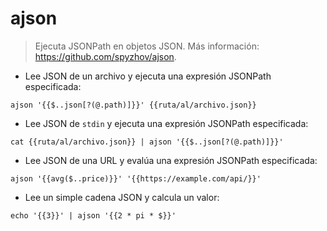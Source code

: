 # ajson

> Ejecuta JSONPath en objetos JSON.
> Más información: <https://github.com/spyzhov/ajson>.

- Lee JSON de un archivo y ejecuta una expresión JSONPath especificada:

`ajson '{{$..json[?(@.path)]}}' {{ruta/al/archivo.json}}`

- Lee JSON de `stdin` y ejecuta una expresión JSONPath especificada:

`cat {{ruta/al/archivo.json}} | ajson '{{$..json[?(@.path)]}}'`

- Lee JSON de una URL y evalúa una expresión JSONPath especificada:

`ajson '{{avg($..price)}}' '{{https://example.com/api/}}'`

- Lee un simple cadena JSON y calcula un valor:

`echo '{{3}}' | ajson '{{2 * pi * $}}'`
